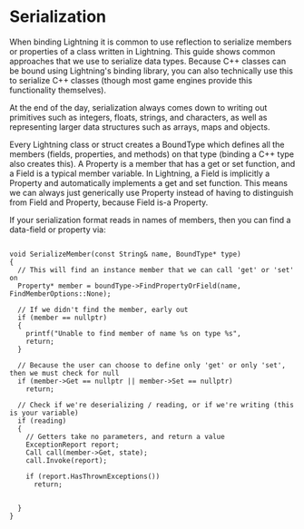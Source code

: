 # Serialization

When binding Lightning it is common to use reflection to serialize members or properties of a class written in Lightning. This guide shows common approaches that we use to serialize data types. Because C++ classes can be bound using Lightning's binding library, you can also technically use this to serialize C++ classes (though most game engines provide this functionality themselves).

At the end of the day, serialization always comes down to writing out primitives such as integers, floats, strings, and characters, as well as representing larger data structures such as arrays, maps and objects.

Every Lightning class or struct creates a BoundType which defines all the members (fields, properties, and methods) on that type (binding a C++ type also creates this). A Property is a member that has a get or set function, and a Field is a typical member variable. In Lightning, a Field is implicitly a Property and automatically implements a get and set function. This means we can always just generically use Property instead of having to distinguish from Field and Property, because Field is-a Property.

If your serialization format reads in names of members, then you can find a data-field or property via:

<pre><code class="language-csharp">
void SerializeMember(const String& name, BoundType* type)
{
  // This will find an instance member that we can call 'get' or 'set' on
  Property* member = boundType->FindPropertyOrField(name, FindMemberOptions::None);

  // If we didn't find the member, early out
  if (member == nullptr)
  {
    printf("Unable to find member of name %s on type %s",
    return;
  }

  // Because the user can choose to define only 'get' or only 'set', then we must check for null
  if (member->Get == nullptr || member->Set == nullptr)
    return;

  // Check if we're deserializing / reading, or if we're writing (this is your variable)
  if (reading)
  {
    // Getters take no parameters, and return a value
    ExceptionReport report;
    Call call(member->Get, state);
    call.Invoke(report);

    if (report.HasThrownExceptions())
      return;


  }
}
</code></pre>

 

 
